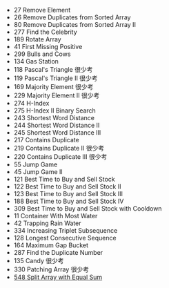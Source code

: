 * 27	Remove Element
* 26	Remove Duplicates from Sorted Array
* 80	Remove Duplicates from Sorted Array II
* 277	Find the Celebrity
* 189	Rotate Array
* 41	First Missing Positive
* 299	Bulls and Cows
* 134	Gas Station
* 118	Pascal's Triangle	很少考
* 119	Pascal's Triangle II	很少考
* 169	Majority Element	很少考
* 229	Majority Element II	很少考
* 274	H-Index
* 275	H-Index II	Binary Search
* 243	Shortest Word Distance
* 244	Shortest Word Distance II
* 245	Shortest Word Distance III
* 217	Contains Duplicate
* 219	Contains Duplicate II	很少考
* 220	Contains Duplicate III	很少考
* 55	Jump Game
* 45	Jump Game II
* 121	Best Time to Buy and Sell Stock
* 122	Best Time to Buy and Sell Stock II
* 123	Best Time to Buy and Sell Stock III
* 188	Best Time to Buy and Sell Stock IV
* 309	Best Time to Buy and Sell Stock with Cooldown
* 11	Container With Most Water
* 42	Trapping Rain Water
* 334	Increasing Triplet Subsequence
* 128	Longest Consecutive Sequence
* 164	Maximum Gap	Bucket
* 287	Find the Duplicate Number
* 135	Candy	很少考
* 330	Patching Array	很少考
* [548 Split Array with Equal Sum](./Solution/548.java)
